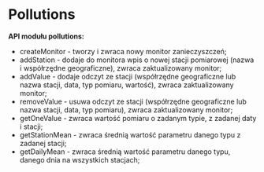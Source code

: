 # Pollutions

**API modułu pollutions:**

* createMonitor - tworzy i zwraca nowy monitor zanieczyszczeń;
* addStation - dodaje do monitora wpis o nowej stacji pomiarowej (nazwa i współrzędne geograficzne), zwraca zaktualizowany monitor;
* addValue - dodaje odczyt ze stacji (współrzędne geograficzne lub nazwa stacji, data, typ pomiaru, wartość), zwraca zaktualizowany monitor;
* removeValue - usuwa odczyt ze stacji (współrzędne geograficzne lub nazwa stacji, data, typ pomiaru), zwraca zaktualizowany monitor;
* getOneValue - zwraca wartość pomiaru o zadanym typie, z zadanej daty i stacji;
* getStationMean - zwraca średnią wartość parametru danego typu z zadanej stacji;
* getDailyMean - zwraca średnią wartość parametru danego typu, danego dnia na wszystkich stacjach;
